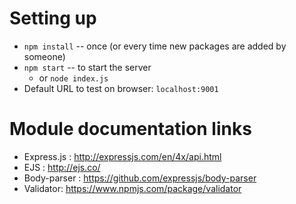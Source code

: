 # Setting up

+ `npm install` -- once (or every time new packages are added by someone)
+ `npm start` -- to start the server
    + or `node index.js`
+ Default URL to test on browser: `localhost:9001`

# Module documentation links

+ Express.js : <http://expressjs.com/en/4x/api.html>
+ EJS : <http://ejs.co/>
+ Body-parser : <https://github.com/expressjs/body-parser>
+ Validator: <https://www.npmjs.com/package/validator>

